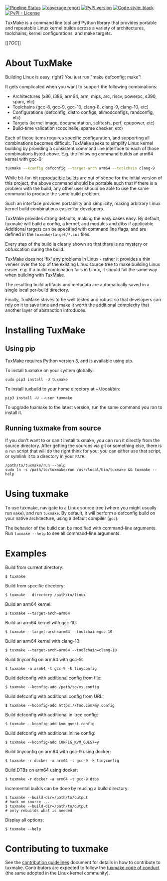 [![Pipeline Status](https://gitlab.com/Linaro/tuxmake/badges/master/pipeline.svg)](https://gitlab.com/Linaro/tuxmake/pipelines)
[![coverage report](https://gitlab.com/Linaro/tuxmake/badges/master/coverage.svg)](https://gitlab.com/Linaro/tuxmake/commits/master)
[![PyPI version](https://badge.fury.io/py/tuxmake.svg)](https://pypi.org/project/tuxmake/)
[![Code style: black](https://img.shields.io/badge/code%20style-black-000000.svg)](https://github.com/psf/black)
[![PyPI - License](https://img.shields.io/pypi/l/tuxmake)](https://gitlab.com/Linaro/tuxmake/blob/master/LICENSE)

TuxMake is a command line tool and Python library that provides portable and
repeatable Linux kernel builds across a variety of architectures, toolchains,
kernel configurations, and make targets.

[[_TOC_]]


# About TuxMake

Building Linux is easy, right? You just run "make defconfig; make"!

It gets complicated when you want to support the following combinations:
- Architectures (x86, i386, arm64, arm, mips, arc, riscv, powerpc, s390, sparc, etc)
- Toolchains (gcc-8, gcc-9, gcc-10, clang-8, clang-9, clang-10, etc)
- Configurations (defconfig, distro configs, allmodconfigs, randconfig, etc)
- Targets (kernel image, documentation, selftests, perf, cpupower, etc)
- Build-time validation (coccinelle, sparse checker, etc)

Each of those items requires specific configuration, and supporting all
combinations becomes difficult. TuxMake seeks to simplify Linux kernel building
by providing a consistent command line interface to each of those combinations
listed above. E.g. the following command builds an arm64 kernel with gcc-9:

```sh
tuxmake --kconfig defconfig --target-arch arm64 --toolchain clang-9
```

While bit-for-bit [reproducible
builds](https://www.kernel.org/doc/html/latest/kbuild/reproducible-builds.html)
are out of scope for the initial version of this project, the above command
should be portable such that if there is a problem with the build, any other
user should be able to use the same command to produce the same build problem.

Such an interface provides portability and simplicity, making arbitrary Linux
kernel build combinations easier for developers.

TuxMake provides strong defaults, making the easy cases easy. By default,
tuxmake will build a config, a kernel, and modules and dtbs if applicable.
Additional targets can be specified with command line flags, and are
defined in the `tuxmake/target/*.ini` files.

Every step of the build is clearly shown so that there is no mystery or
obfuscation during the build.

TuxMake does not 'fix' any problems in Linux - rather it provides a thin
veneer over the top of the existing Linux source tree to make building Linux
easier. e.g. if a build combination fails in Linux, it should fail the same way
when building with TuxMake.

The resulting build artifacts and metadata are automatically saved in a single
local per-build directory.

Finally, TuxMake strives to be well tested and robust so that developers can
rely on it to save time and make it worth the additional complexity that
another layer of abstraction introduces.

# Installing TuxMake

## Using pip

TuxMake requires Python version 3, and is available using pip.

To install tuxmake on your system globally:

```
sudo pip3 install -U tuxmake
```

To install tuxbuild to your home directory at ~/.local/bin:

```
pip3 install -U --user tuxmake
```

To upgrade tuxmake to the latest version, run the same command you ran to
install it.

## Running tuxmake from source

If you don't want to or can't install tuxmake, you can run it directly from the
source directory. After getting the sources via git or something else, there is
a `run` script that will do the right think for you: you can either use that
script, or symlink it to a directory in your `PATH`.

```
/path/to/tuxmake/run --help
sudo ln -s /path/to/tuxmake/run /usr/local/bin/tuxmake && tuxmake --help
```

# Using tuxmake

To use tuxmake, navigate to a Linux source tree (where you might usually run
`make`), and run `tuxmake`. By default, it will perform a defconfig build on
your native architecture, using a default compiler (`gcc`).

The behavior of the build can be modified with command-line arguments. Run
`tuxmake --help` to see all command-line arguments.

# Examples

Build from current directory:

    $ tuxmake

Build from specific directory:

    $ tuxmake --directory /path/to/linux

Build an arm64 kernel:

    $ tuxmake --target-arch=arm64

Build an arm64 kernel with gcc-10:

    $ tuxmake --target-arch=arm64 --toolchain=gcc-10

Build an arm64 kernel with clang-10:

    $ tuxmake --target-arch=arm64 --toolchain=clang-10

Build tinyconfig on arm64 with gcc-9:

    $ tuxmake -a arm64 -t gcc-9 -k tinyconfig

Build defconfig with additional config from file:

    $ tuxmake --kconfig-add /path/to/my.config

Build defconfig with additional config from URL:

    $ tuxmake --kconfig-add https://foo.com/my.config

Build defconfig with additional in-tree config:

    $ tuxmake --kconfig-add kvm_guest.config

Build defconfig with additional inline config:

    $ tuxmake --kconfig-add CONFIG_KVM_GUEST=y

Build tinyconfig on arm64 with gcc-9 using docker:

    $ tuxmake -r docker -a arm64 -t gcc-9 -k tinyconfig

Build DTBs on arm64 using docker:

    $ tuxmake -r docker -a arm64 -t gcc-9 dtbs

Incremental builds can be done by reusing a build directory:

    $ tuxmake --build-dir=/path/to/output
    # hack on source ...
    $ tuxmake --build-dir=/path/to/output
    # only rebuilds what is needed

Display all options:

    $ tuxmake --help

# Contributing to tuxmake

See the [contribution guidelines](docs/contributing.md) document for details in how
to contribute to tuxmake. Contributors are expected to follow the
[tuxmake code of conduct](docs/code-of-conduct.md) (the same adopted in the Linux
kernel community).
